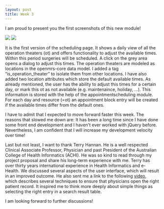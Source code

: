 ```yaml
---
layout: post
title: Week 3
---
```


I am proud to present you the first screenshots of this new module!

<img src="../../../public/schedule_page_1.png" />
<img src="../../../public/schedule_page_2.png" />

It is the first version of the scheduling page. It shows a daily view of all the operation theaters (ot) and offers functionality to adjust the available times. Within this period surgeries will be scheduled. A click on the grey area opens a dialog to adjust this times. The operation theaters are modeled as locations in the openmrs-core data model. I added a tag “is_operation_theater”  to isolate them from other locations. I have also added two location attributes which store the default available times. As already mentioned, the user has the ability to adjust this times for a certain day, or mark this ot as not available (e.g. maintenaince, holiday, ...). This information is stored with the help of the appointmentscheduling module. For each day and resource (=ot) an appointment block entry will be created if the available times differ from the default ones.

I have to admit that I expected to move forward faster this week. The reasons that slowed me down are:  It has been a long time since I have done some front end development and I haven't ever worked with jQuery before. 
Nevertheless, I am confident that I will increase my development velocity over time! 

Last but not least,  I want to thank Terry Hannan. He is a well respected Clinical Associate Professor, Physician and past President of the Australian College of Health Informatics (ACHI). He was so kind to read through my project proposal and share his long-term experience with me. Terry has over thirty years international experience in Health Informatics and e-Health. We discussed several aspects of the user interface, which will result in an improved outcome. He also sent me a link to the following [video](http://www.youtube.com/watch?v=FGKdC1t-t4c), which describes several techniques to ensure that physicians open the right patient record. It inspired me to think more deeply about simple things as selecting the right entry in a search result table.

I am looking forward to further discussions!
